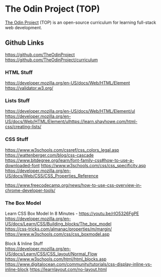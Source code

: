 # The Odin Project (TOP)

[The Odin Project](https://www.theodinproject.com/) (TOP) is an open-source curriculum for learning full-stack web development.

## Github Links
https://github.com/TheOdinProject<br/>
https://github.com/TheOdinProject/curriculum<br/>

### HTML Stuff
https://developer.mozilla.org/en-US/docs/Web/HTML/Element<br/>
https://validator.w3.org/<br/>

### Lists Stuff
https://developer.mozilla.org/en-US/docs/Web/HTML/Element/ul
https://developer.mozilla.org/en-US/docs/Web/HTML/Element/ulhttps://learn.shayhowe.com/html-css/creating-lists/

### CSS Stuff
https://www.w3schools.com/cssref/css_colors_legal.asp<br/>
https://wattenberger.com/blog/css-cascade<br/>
https://www.bitdegree.org/learn/font-family-css#how-to-use-a-downloaded-font
https://www.w3schools.com/css/css_specificity.asp
https://developer.mozilla.org/en-US/docs/Web/CSS/CSS_Properties_Reference

https://www.freecodecamp.org/news/how-to-use-css-overview-in-chrome-developer-tools/

### The Box Model
Learn CSS Box Model In 8 Minutes - https://youtu.be/rIO5326FgPE<br/>
https://developer.mozilla.org/en-US/docs/Learn/CSS/Building_blocks/The_box_model<br/>
https://css-tricks.com/almanac/properties/m/margin/
https://www.w3schools.com/css/css_boxmodel.asp

Block & Inline Stuff<br/>
https://developer.mozilla.org/en-US/docs/Learn/CSS/CSS_layout/Normal_Flow
https://www.w3schools.com/html/html_blocks.asp
https://www.digitalocean.com/community/tutorials/css-display-inline-vs-inline-block
https://learnlayout.com/no-layout.html

